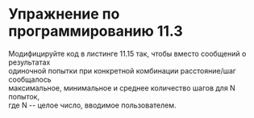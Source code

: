 # Упражнение по программированию 11.3  

Модифицируйте код в листинге 11.15 так, чтобы вместо сообщений о результатах  
одиночной попытки при конкретной комбинации расстояние/шаг сообщалось  
максимальное, минимальное и среднее количество шагов для N попыток,  
где N -- целое число, вводимое пользователем.  
